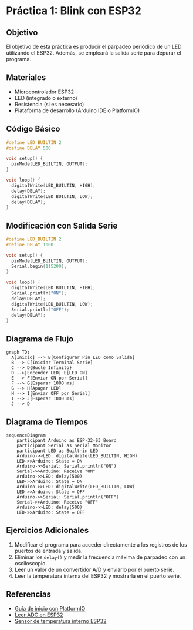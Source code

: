 # Práctica 1: Blink con ESP32

## Objetivo
El objetivo de esta práctica es producir el parpadeo periódico de un LED utilizando el ESP32. Además, se empleará la salida serie para depurar el programa.

## Materiales
- Microcontrolador ESP32
- LED (integrado o externo)
- Resistencia (si es necesario)
- Plataforma de desarrollo (Arduino IDE o PlatformIO)

## Código Básico
```cpp
#define LED_BUILTIN 2
#define DELAY 500

void setup() {
  pinMode(LED_BUILTIN, OUTPUT);
}

void loop() {
  digitalWrite(LED_BUILTIN, HIGH);
  delay(DELAY);
  digitalWrite(LED_BUILTIN, LOW);
  delay(DELAY);
}
```

## Modificación con Salida Serie
```cpp
#define LED_BUILTIN 2
#define DELAY 1000

void setup() {
  pinMode(LED_BUILTIN, OUTPUT);
  Serial.begin(115200);
}

void loop() {
  digitalWrite(LED_BUILTIN, HIGH);
  Serial.println("ON");
  delay(DELAY);
  digitalWrite(LED_BUILTIN, LOW);
  Serial.println("OFF");
  delay(DELAY);
}
```

## Diagrama de Flujo
```mermaid
graph TD;
  A[Inicio] --> B[Configurar Pin LED como Salida]
  B --> C[Iniciar Terminal Serie]
  C --> D{Bucle Infinito}
  D -->|Encender LED| E[LED ON]
  E --> F[Enviar ON por Serial]
  F --> G[Esperar 1000 ms]
  G --> H[Apagar LED]
  H --> I[Enviar OFF por Serial]
  I --> J[Esperar 1000 ms]
  J --> D
```

## Diagrama de Tiempos
```mermaid
sequenceDiagram
    participant Arduino as ESP-32-S3 Board
    participant Serial as Serial Monitor
    participant LED as Built-in LED
    Arduino->>LED: digitalWrite(LED_BUILTIN, HIGH)
    LED->>Arduino: State = ON
    Arduino->>Serial: Serial.println("ON")
    Serial->>Arduino: Receive "ON"
    Arduino->>LED: delay(500)
    LED->>Arduino: State = ON
    Arduino->>LED: digitalWrite(LED_BUILTIN, LOW)
    LED->>Arduino: State = OFF
    Arduino->>Serial: Serial.println("OFF")
    Serial->>Arduino: Receive "OFF"
    Arduino->>LED: delay(500)
    LED->>Arduino: State = OFF
```

## Ejercicios Adicionales
1. Modificar el programa para acceder directamente a los registros de los puertos de entrada y salida.
2. Eliminar los `delay()` y medir la frecuencia máxima de parpadeo con un osciloscopio.
3. Leer un valor de un convertidor A/D y enviarlo por el puerto serie.
4. Leer la temperatura interna del ESP32 y mostrarla en el puerto serie.

## Referencias
- [Guía de inicio con PlatformIO](https://electropeak.com/learn/getting-started-with-platformio-ide-to-program-esp32/)
- [Leer ADC en ESP32](https://randomnerdtutorials.com/esp32-adc-analog-read-arduino-ide/)
- [Sensor de temperatura interno ESP32](https://gist.github.com/xxlukas42/7e7e18604f61529b8398f7fcc5785251)

